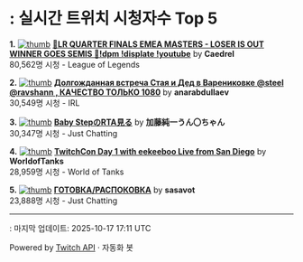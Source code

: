 # : 실시간 트위치 시청자수 Top 5

**1.** [![thumb](https://static-cdn.jtvnw.net/previews-ttv/live_user_caedrel-320x180.jpg)](https://twitch.tv/Caedrel)
**[🔴LR QUARTER FINALS EMEA MASTERS - LOSER IS OUT WINNER GOES SEMIS 🔴!dpm !displate !youtube](https://twitch.tv/Caedrel)** by **Caedrel**<br>80,562명 시청  - League of Legends

**2.** [![thumb](https://static-cdn.jtvnw.net/previews-ttv/live_user_anarabdullaev-320x180.jpg)](https://twitch.tv/anarabdullaev)
**[Долгожданная встреча Стая и Дед в Варениковке @steel @ravshann , КАЧЕСТВО ТОЛЬКО 1080](https://twitch.tv/anarabdullaev)** by **anarabdullaev**<br>30,549명 시청  - IRL

**3.** [![thumb](https://static-cdn.jtvnw.net/previews-ttv/live_user_kato_junichi0817-320x180.jpg)](https://twitch.tv/加藤純一うん〇ちゃん)
**[Baby StepのRTA見る](https://twitch.tv/加藤純一うん〇ちゃん)** by **加藤純一うん〇ちゃん**<br>30,347명 시청  - Just Chatting

**4.** [![thumb](https://static-cdn.jtvnw.net/previews-ttv/live_user_worldoftanks-320x180.jpg)](https://twitch.tv/WorldofTanks)
**[TwitchCon Day 1 with eekeeboo Live from San Diego](https://twitch.tv/WorldofTanks)** by **WorldofTanks**<br>28,959명 시청  - World of Tanks

**5.** [![thumb](https://static-cdn.jtvnw.net/previews-ttv/live_user_sasavot-320x180.jpg)](https://twitch.tv/sasavot)
**[ГОТОВКА/РАСПОКОВКА](https://twitch.tv/sasavot)** by **sasavot**<br>23,888명 시청  - Just Chatting


---
: 마지막 업데이트: 2025-10-17 17:11 UTC

Powered by [Twitch API](https://dev.twitch.tv/docs/api/reference) · 자동화 봇